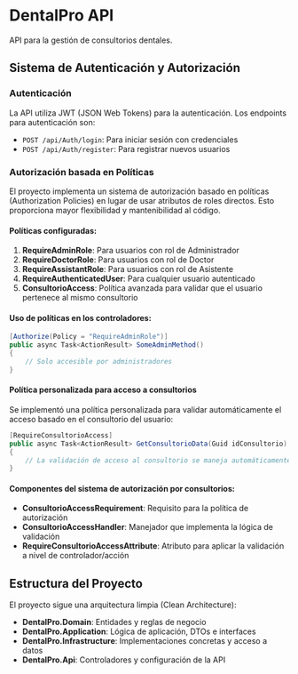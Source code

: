 # DentalPro API

API para la gestión de consultorios dentales.

## Sistema de Autenticación y Autorización

### Autenticación

La API utiliza JWT (JSON Web Tokens) para la autenticación. Los endpoints para autenticación son:

- `POST /api/Auth/login`: Para iniciar sesión con credenciales
- `POST /api/Auth/register`: Para registrar nuevos usuarios

### Autorización basada en Políticas

El proyecto implementa un sistema de autorización basado en políticas (Authorization Policies) en lugar de usar atributos de roles directos. Esto proporciona mayor flexibilidad y mantenibilidad al código.

#### Políticas configuradas:

1. **RequireAdminRole**: Para usuarios con rol de Administrador
2. **RequireDoctorRole**: Para usuarios con rol de Doctor
3. **RequireAssistantRole**: Para usuarios con rol de Asistente
4. **RequireAuthenticatedUser**: Para cualquier usuario autenticado
5. **ConsultorioAccess**: Política avanzada para validar que el usuario pertenece al mismo consultorio

#### Uso de políticas en los controladores:

```csharp
[Authorize(Policy = "RequireAdminRole")]
public async Task<ActionResult> SomeAdminMethod()
{
    // Solo accesible por administradores
}
```

#### Política personalizada para acceso a consultorios

Se implementó una política personalizada para validar automáticamente el acceso basado en el consultorio del usuario:

```csharp
[RequireConsultorioAccess]
public async Task<ActionResult> GetConsultorioData(Guid idConsultorio)
{
    // La validación de acceso al consultorio se maneja automáticamente
}
```

#### Componentes del sistema de autorización por consultorios:

- **ConsultorioAccessRequirement**: Requisito para la política de autorización
- **ConsultorioAccessHandler**: Manejador que implementa la lógica de validación
- **RequireConsultorioAccessAttribute**: Atributo para aplicar la validación a nivel de controlador/acción

## Estructura del Proyecto

El proyecto sigue una arquitectura limpia (Clean Architecture):

- **DentalPro.Domain**: Entidades y reglas de negocio
- **DentalPro.Application**: Lógica de aplicación, DTOs e interfaces
- **DentalPro.Infrastructure**: Implementaciones concretas y acceso a datos
- **DentalPro.Api**: Controladores y configuración de la API
